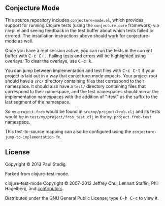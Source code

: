 ## Conjecture Mode

This source repository includes `conjecture-mode.el`, which
provides support for running Clojure tests (using the `conjecture.core`
framework) via nrepl.el and seeing feedback in the test buffer about
which tests failed or errored. The installation instructions above
should work for conjecture-mode as well.

Once you have a repl session active, you can run the tests in the
current buffer with <kbd>C-c C-,</kbd>. Failing tests and errors will be
highlighted using overlays. To clear the overlays, use <kbd>C-c k</kbd>.

You can jump between implementation and test files with <kbd>C-c C-t</kbd> if
your project is laid out in a way that conjecture-mode expects. Your project
root should have a `src/` directory containing files that correspond to their
namespace. It should also have a `test/` directory containing files that
correspond to their namespace, and the test namespaces should mirror the
implementation namespaces with the addition of "-test" as the suffix to the last
segment of the namespace.

So `my.project.frob` would be found in `src/my/project/frob.clj` and
its tests would be in `test/my/project/frob_test.clj` in the
`my.project.frob-test` namespace.

This test-to-source mapping can also be configured using the
`conjecture-jump-to-implementation-fn`.

## License

Copyright © 2013 Paul Stadig.

Forked from clojure-test-mode.

clojure-test-mode Copyright © 2007-2013 Jeffrey Chu, Lennart Staflin, Phil
Hagelberg, and [contributors](https://github.com/technomancy/clojure-mode/contributors).

Distributed under the GNU General Public License; type <kbd>C-h C-c</kbd> to view it.
